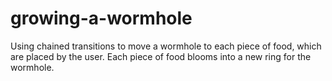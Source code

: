 # growing-a-wormhole
Using chained transitions to move a wormhole to each piece of food, which are placed by the user. Each piece of food blooms into a new ring for the wormhole.